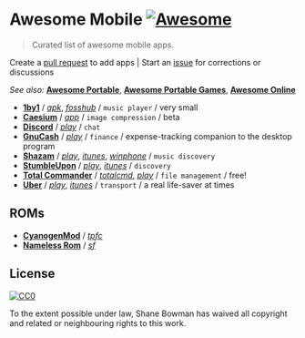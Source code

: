 
# Awesome Mobile [![Awesome](https://cdn.rawgit.com/sindresorhus/awesome/d7305f38d29fed78fa85652e3a63e154dd8e8829/media/badge.svg)](https://github.com/sindresorhus/awesome)

> Curated list of awesome mobile apps.

Create a [pull request](https://github.com/shnbwmn/awesome-mobile/pulls) to add apps | Start an [issue](https://github.com/shnbwmn/awesome-mobile/issues) for corrections or discussions

_See also:_ [**Awesome Portable**](https://github.com/shnbwmn/awesome-portable), [**Awesome Portable Games**](https://github.com/shnbwmn/awesome-portable-games), [**Awesome Online**](https://github.com/shnbwmn/awesome-online)

* [**1by1**](http://mpesch3.de1.cc/1by1.html) / [*apk*](http://mpesch3.de1.cc/1by1.html#and), [*fosshub*](https://www.fosshub.com/1by1.html) / `music player` /  very small
* [**Caesium**](https://saerasoft.com/caesium/) / [*app*](https://saerasoft.com/caesium/app/) / `image compression` / beta
* [**Discord**](https://discordapp.com/) / [*play*](https://play.google.com/store/apps/details?id=com.discord) / `chat`
* [**GnuCash**](https://www.gnucash.org/) / [*play*](https://play.google.com/store/apps/details?id=org.gnucash.android) / `finance` / expense-tracking companion to the desktop program
* [**Shazam**](https://www.shazam.com/) / [*play*](https://play.google.com/store/apps/details?id=com.shazam.android&hl=en), [*itunes*](https://itunes.apple.com/us/app/shazam-discover-music-artists/id284993459?mt=8), [*winphone*](https://www.microsoft.com/en-us/store/p/shazam/9wzdncrfj0qq) / `music discovery`
* [**StumbleUpon**](http://www.stumbleupon.com/) / [*play*](https://play.google.com/store/apps/details?id=com.stumbleupon.android.app&hl=en), [*itunes*](https://itunes.apple.com/us/app/stumbleupon/id386244833?mt=8) / `discovery`
* [**Total Commander**](https://www.ghisler.com/) / [*totalcmd*](http://www.ghisler.com/android.htm), [*play*](https://play.google.com/store/apps/details?id=com.ghisler.android.TotalCommander&hl=en) / `file management` / free!
* [**Uber**](https://www.uber.com/) / [*play*](https://play.google.com/store/apps/details?id=com.ubercab&hl=en), [*itunes*](https://itunes.apple.com/us/app/uber/id368677368) / `transport` / a real life-saver at times

## ROMs
* [**CyanogenMod**](https://www.cyanogenmod.org/) / [*tpfc*](https://www.portablefreeware.com/forums/viewtopic.php?f=1&t=23232)
* [**Nameless Rom**]() / [*sf*](https://sourceforge.net/projects/namelessrom/)

## License

[![CC0](http://i.creativecommons.org/p/zero/1.0/88x31.png)](http://creativecommons.org/publicdomain/zero/1.0/)

To the extent possible under law, Shane Bowman has waived all copyright and related or neighbouring rights to this work.

